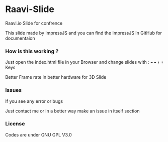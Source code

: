 # Raavi-Slide
Raavi.io Slide for confrence

This slide made by ImpressJS and you can find the ImpressJS In GitHub for documentaion



### How is this working ?

Just open the index.html file in your Browser and change slides with : ``⬅`` ``➡`` ``⬆`` ``⬇`` Keys

Better Frame rate in better hardware for 3D Slide



### Issues

If you see any error or bugs

Just contact me or in a better way make an issue in itself section



### License

Codes are under GNU GPL V3.0

